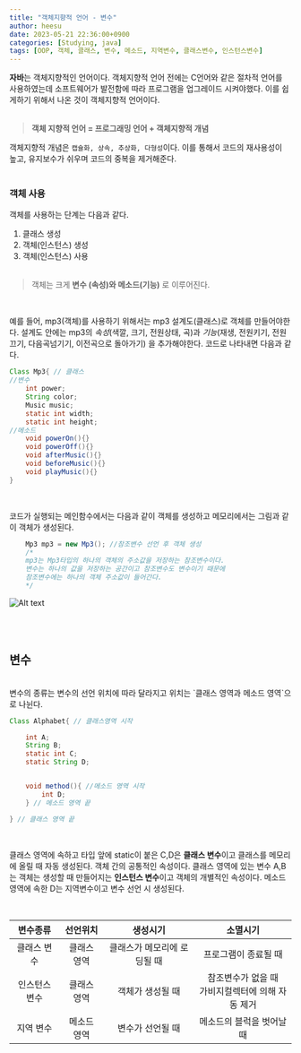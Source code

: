 ```yaml
---
title: "객체지향적 언어 - 변수"
author: heesu
date: 2023-05-21 22:36:00+0900
categories: [Studying, java]
tags: [OOP, 객체, 클래스, 변수, 메소드, 지역변수, 클래스변수, 인스턴스변수]
---
```


**자바**는 객체지향적인 언어이다. 객체지향적 언어 전에는 C언어와 같은 절차적 언어를 사용하였는데 소프트웨어가 발전함에 따라 프로그램을 업그레이드 시켜야했다. 이를 쉽게하기 위해서 나온 것이 객체지향적 언어이다.<br> 
<br>
> **객체 지향적 언어 = 프로그래밍 언어 + 객체지향적 개념**<br>

객체지향적 개념은 `캡슐화, 상속, 추상화, 다형성`이다. 이를 통해서 코드의 재사용성이 높고, 유지보수가 쉬우며 코드의 중복을 제거해준다.<br><br>

### 객체 사용
객체를 사용하는 단계는 다음과 같다. <br> 
1. 클래스 생성
2. 객체(인스턴스) 생성
3. 객체(인스턴스) 사용
<br><br>

> 객체는 크게 **변수 (속성)와 메소드(기능)** 로 이루어진다.

<br>

예를 들어, mp3(객체)를 사용하기 위해서는 mp3 설계도(클래스)로 객체를 만들어야한다. 설계도 안에는 mp3의 *속성*(색깔, 크기, 전원상태, 곡)과 *기능*(재생, 전원키기, 전원끄기, 다음곡넘기기, 이전곡으로 돌아가기) 을 추가해야한다. 코드로 나타내면 다음과 같다.<br>

```java
Class Mp3{ // 클래스
//변수
    int power;
    String color;
    Music music;
    static int width;
    static int height; 
//메소드
    void powerOn(){}
    void powerOff(){}
    void afterMusic(){}
    void beforeMusic(){}
    void playMusic(){}
}
```
<br>

코드가 실행되는 메인함수에서는 다음과 같이 객체를 생성하고 메모리에서는 그림과 같이 객체가 생성된다.<br>

```java
    Mp3 mp3 = new Mp3(); //참조변수 선언 후 객체 생성 
    /*
    mp3는 Mp3타입의 하나의 객체의 주소값을 저장하는 참조변수이다. 
    변수는 하나의 값을 저장하는 공간이고 참조변수도 변수이기 때문에 
    참조변수에는 하나의 객체 주소값이 들어간다.
    */
```
![Alt text](https://user-images.githubusercontent.com/133394749/239742665-b6e99d73-543a-4717-8a6b-74cfe9195662.jpg)

<br><br>

## 변수
<br>
변수의 종류는 변수의 선언 위치에 따라 달라지고 위치는 `클래스 영역과 메소드 영역`으로 나뉜다.<br>

```java
Class Alphabet{ // 클래스영역 시작

    int A;
    String B;
    static int C;
    static String D;


    void method(){ //메소드 영역 시작
        int D;
    } // 메소드 영역 끝

} // 클래스 영역 끝
```

<br>

클래스 영역에 속하고 타입 앞에 static이 붙은 C,D은 **클래스 변수**이고 클래스를 메모리에 올릴 때 자동 생성된다. 객체 간의 공통적인 속성이다. 클래스 영역에 있는 변수 A,B는 객체는 생성할 때 만들어지는 **인스턴스 변수**이고 객체의 개별적인 속성이다. 메소드 영역에 속한 D는 지역변수이고 변수 선언 시 생성된다.

<br>


|**변수종류**|**선언위치**|**생성시기**|**소멸시기**|
|:---:|:---:|:-----:|:-----:|
|클래스 변수|클래스 영역|클래스가 메모리에 로딩될 때|프로그램이 종료될 때|
|인스턴스 변수|클래스 영역|객체가 생성될 때|참조변수가 없을 때 <br> 가비지컬렉터에 의해 자동 제거|
|지역 변수|메소드 영역|변수가 선언될 때|메소드의 블럭을 벗어날 때|

